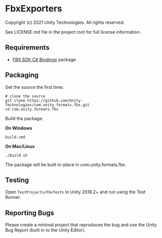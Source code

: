 # FbxExporters

Copyright (c) 2021 Unity Technologies. All rights reserved.

See LICENSE.md file in the project root for full license information.

Requirements
------------

* [FBX SDK C# Bindings](https://github.com/Unity-Technologies/com.autodesk.fbx) package

Packaging
---------

Get the source the first time:
```
# clone the source
git clone https://github.com/Unity-Technologies/com.unity.formats.fbx.git
cd com.unity.formats.fbx
```

Build the package.

**On Windows**
```
build.cmd
```

**On Mac/Linux**

```
./build.sh
```

The package will be built in-place in com.unity.formats.fbx.

Testing
-------

Open `TestProjects/FbxTests` in Unity 2018.2+ and run using the Test Runner.

Reporting Bugs
--------------

Please create a minimal project that reproduces the bug and use the Unity Bug Report (built in to the Unity Editor).
